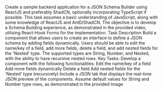 Create a sample backend application for a JSON Schema Builder using ReactJS and preferably  ShadCN, optionally incorporating TypeScript if possible. This task assumes a basic understanding of JavaScript, along with some knowledge of ReactJS and AntD/ShadCN. The objective is to develop a Schema Building experience, as demonstrated in the provided video, utilising React-Hook Forms for the implementation.
Task Description
Build a component that allows users to create an interface to define a JSON schema by adding fields dynamically. Users should be able to edit the name/key of a field, add more fields, delete a field, and add nested fields for the 'Nested' type. The supported types are String, Number, and Nested, with the ability to have recursive nested rows.
Key Tasks:
Develop a component with the following functionalities:
Edit the name/key of a field
Add more fields dynamically
Delete a field
Add nested fields for the 'Nested' type (recursively)
Include a JSON tab that displays the real-time JSON preview of the components. Assume default values for String and Number type rows, as demonstrated in the provided Image
